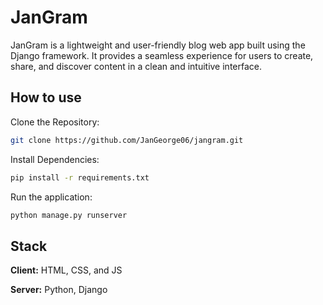 
# JanGram

JanGram is a lightweight and user-friendly blog web app built using the Django framework. It provides a seamless experience for users to create, share, and discover content in a clean and intuitive interface.


## How to use

Clone the Repository:

```bash
git clone https://github.com/JanGeorge06/jangram.git

```
Install Dependencies:

```bash
pip install -r requirements.txt
```

Run the application:

```bash
python manage.py runserver
```



## Stack

**Client:** HTML, CSS, and JS

**Server:** Python, Django

